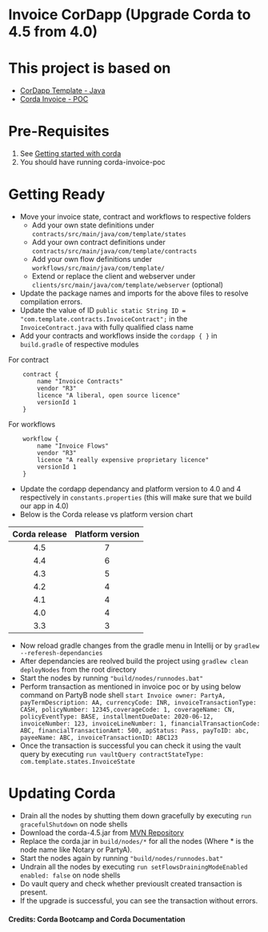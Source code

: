 # Invoice CorDapp (Upgrade Corda to 4.5 from 4.0)

# This project is based on  

 * [CorDapp Template - Java](https://github.com/corda/cordapp-template-java)
 * [Corda Invoice - POC](https://github.com/thegopalmishra/corda-invoice-poc)

# Pre-Requisites

1. See [Getting started with corda](https://docs.corda.net/getting-set-up.html)
2. You should have running corda-invoice-poc

# Getting Ready

* Move your invoice state, contract and workflows to respective folders
  - Add your own state definitions under `contracts/src/main/java/com/template/states`
  - Add your own contract definitions under `contracts/src/main/java/com/template/contracts`
  - Add your own flow definitions under `workflows/src/main/java/com/template/`
  - Extend or replace the client and webserver under `clients/src/main/java/com/template/webserver` (optional)
* Update the package names and imports for the above files to resolve compilation errors.
* Update the value of ID `public static String ID = "com.template.contracts.InvoiceContract";` in the `InvoiceContract.java` with fully qualified class name
* Add your contracts and workflows inside the `cordapp { }` in `build.gradle` of respective modules

For contract
````
    contract {
        name "Invoice Contracts"
        vendor "R3"
        licence "A liberal, open source licence"
        versionId 1
    }
````
For workflows 
````
    workflow {
        name "Invoice Flows"
        vendor "R3"
        licence "A really expensive proprietary licence"
        versionId 1
    }
````
* Update the cordapp dependancy and platform version to 4.0 and 4 respectively in `constants.properties` (this will make sure that we build our app in 4.0)
* Below is the Corda release vs platform version chart

| Corda release | Platform version |
|:-------------:|:----------------:|
|      4.5      |         7        |
|      4.4      |         6        |
|      4.3      |         5        |
|      4.2      |         4        |
|      4.1      |         4        |
|      4.0      |         4        |
|      3.3      |         3        |
	    
* Now reload gradle changes from the gradle menu in Intellij or by `gradlew --referesh-dependancies`
* After dependancies are reolved build the project using `gradlew clean deployNodes` from the root directory
* Start the nodes by running `"build/nodes/runnodes.bat"`
* Perform transaction as mentioned in invoice poc or by using below command on PartyB node shell
`start Invoice owner: PartyA, payTermDescription: AA, currencyCode: INR, invoiceTransactionType: CASH, policyNumber: 12345,coverageCode: 1, coverageName: CN, policyEventType: BASE, installmentDueDate: 2020-06-12, invoiceNumber: 123, invoiceLineNumber: 1, financialTransactionCode: ABC, financialTransactionAmt: 500, apStatus: Pass, payToID: abc, payeeName: ABC, invoiceTransactionID: ABC123`
* Once the transaction is successful you can check it using the vault query by executing `run vaultQuery contractStateType: com.template.states.InvoiceState`

# Updating Corda

* Drain all the nodes by shutting them down gracefully by executing `run gracefulShutdown` on node shells
* Download the corda-4.5.jar from [MVN Repository](https://mvnrepository.com/artifact/net.corda/corda/4.5)
* Replace the corda.jar in `build/nodes/*` for all the nodes (Where * is the node name like Notary or PartyA).
* Start the nodes again by running `"build/nodes/runnodes.bat"`
* Undrain all the nodes by executing `run setFlowsDrainingModeEnabled enabled: false` on node shells
* Do vault query and check whether previouslt created transaction is present.
* If the upgrade is successful, you can see the transaction without errors.


#### Credits: Corda Bootcamp and Corda Documentation


